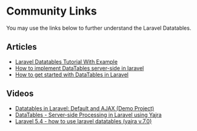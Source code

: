 # Community Links

You may use the links below to further understand the Laravel Datatables.

<a name="articles"></a>
## Articles
- [Laravel Datatables Tutorial With Example](https://appdividend.com/2018/04/16/laravel-datatables-tutorial-with-example/)
- [How to implement DataTables server-side in laravel](https://medium.com/justlaravel/how-to-implement-datatables-server-side-in-laravel-bcacf8472d70)
- [How to get started with DataTables in Laravel](https://dev.to/alphaolomi/how-to-get-started-with-datatables-in-laravel-9-5c39)

<a name="videos"></a>
## Videos
- [Datatables in Laravel: Default and AJAX (Demo Project)](https://www.youtube.com/watch?v=1wgLY-V69MM)
- [DataTables - Server-side Processing in Laravel using Yajra](https://www.youtube.com/watch?v=zwz_cMvASCo)
- [Laravel 5.4 - how to use laravel datatables (yajra v.7.0)](https://www.youtube.com/watch?v=WKS6kO9zJQI)
